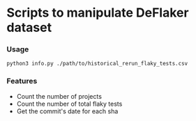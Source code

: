 # Scripts to manipulate DeFlaker dataset

### Usage

`python3 info.py ./path/to/historical_rerun_flaky_tests.csv`

### Features

* Count the number of projects
* Count the number of total flaky tests
* Get the commit's date for each sha